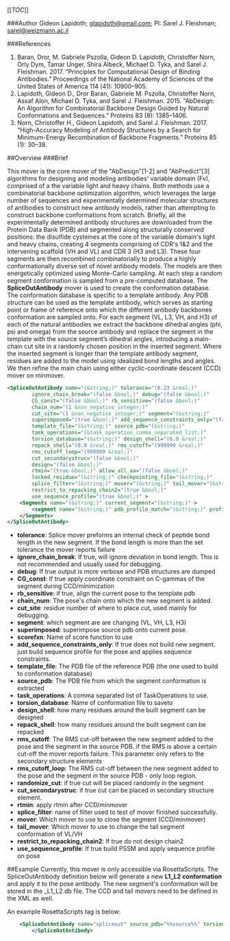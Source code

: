 [[_TOC_]]

###Author
Gideon Lapidoth; glapidoth@gmail.com; PI: Sarel J. Fleishman; sarel@weizmann.ac.il

###References


1. Baran, Dror, M. Gabriele Pszolla, Gideon D. Lapidoth, Christoffer Norn, Orly Dym, Tamar Unger, Shira Albeck, Michael D. Tyka, and Sarel J. Fleishman. 2017. “Principles for Computational Design of Binding Antibodies.” Proceedings of the National Academy of Sciences of the United States of America 114 (41): 10900–905.
2. Lapidoth, Gideon D., Dror Baran, Gabriele M. Pszolla, Christoffer Norn, Assaf Alon, Michael D. Tyka, and Sarel J. Fleishman. 2015. “AbDesign: An Algorithm for Combinatorial Backbone Design Guided by Natural Conformations and Sequences.” Proteins 83 (8): 1385–1406.
3. Norn, Christoffer H., Gideon Lapidoth, and Sarel J. Fleishman. 2017. “High-Accuracy Modeling of Antibody Structures by a Search for Minimum-Energy Recombination of Backbone Fragments.” Proteins 85 (1): 30–38.


##Overview
###Brief 

This mover is the core mover of the "AbDesign"[1-2] and "AbPredict"[3] algorithms for designing and modeling antibodies' variable domain (Fv), comprised of a the variable light and heavy chains. Both methods use a combinatorial backbone optimization algorithm, which leverages the large number of sequences and experimentally determined molecular structures of antibodies to construct new antibody models, rather than attempting to construct backbone conformations from scratch. Briefly, all the experimentally determined antibody structures are downloaded from the Protein Data Bank (PDB) and segmented along structurally conserved positions: the disulfide cysteines at the core of the variable domain's light and heavy chains, creating 4 segments comprising of CDR's 1&2 and the intervening scaffold (VH and VL)  and CDR 3 (H3 and L3). These four segments are then recombined combinatorially to produce a highly conformationally diverse set of novel antibody models. The models are then energetically optimized using Monte-Carlo sampling. At each step a random segment conformation is sampled from a pre-computed database. 
The **SpliceOutAntibody** mover is used to create the conformation database. The conformation database is specific to a template antibody. Any PDB structure can be used as the template antibody, which serves as starting point or frame of reference onto which the different antibody backbones conformation are sampled onto. 
For each segment (VL, L3, VH, and H3) of each of the natural antibodies we extract the backbone dihedral angles (phi, psi and omega) from the source antibody and replace the segment in the template with the source segment’s dihedral angles, introducing a main-chain cut site in a randomly chosen position in the inserted segment. Where the inserted segment is longer than the template antibody segment, residues are added to the model using idealized bond lengths and angles. We then refine the main chain using either cyclic-coordinate descent (CCD) mover on minmover.

```xml
<SpliceOutAntibody name="(&string;)" tolerance="(0.23 &real;)"
        ignore_chain_break="(false &bool;)" debug="(false &bool;)"
        CG_const="(false &bool;)" rb_sensitive="(false &bool;)"
        chain_num="(1 &non_negative_integer;)"
        cut_site="(1 &non_negative_integer;)" segment="(&string;)"
        superimposed="(true &bool;)" add_sequence_constraints_only="(false &bool;)"
        template_file="(&string;)" source_pdb="(&string;)"
        task_operations="(&task_operation_comma_separated_list;)"
        torsion_database="(&string;)" design_shell="(6.0 &real;)"
        repack_shell="(8.0 &real;)" rms_cutoff="(999999 &real;)"
        rms_cutoff_loop="(999999 &real;)"
        cut_secondarystruc="(false &bool;)" 
        design="(false &bool;)" 
        rtmin="(true &bool;)" allow_all_aa="(false &bool;)"
        locked_residue="(&string;)" checkpointing_file="(&string;)"
        splice_filter="(&string;)" mover="(&string;)" tail_mover="(&string;)"
        restrict_to_repacking_chain2="(true &bool;)"
        use_sequence_profile="(true &bool;)" >
    <Segments name="(&string;)" current_segment="(&string;)" >
        <segment name="(&string;)" pdb_profile_match="(&string;)" profiles="(&string;)" />
    </Segments>
</SpliceOutAntibody>
```

-    **tolerance**: Splice mover preforms an internal check of peptide bond length in the new segment. If the bond length is more than the set tolerance the mover reports failure 
-    **ignore_chain_break**: If true, will ignore deviation in bond length. This is not recommended and usually used for debugging. 
-    **debug**: If true output is more verbose and PDB structures are dumped 
-    **CG_const**: If true apply coordinate constraint on C-gammas of the segment during CCD/minimization
-    **rb_sensitive**: if true, align the current pose to the template pdb
-   **chain_num**: The pose's chain onto which the new segment is added.
-   **cut_site**: residue number of where to place cut, used mainly for debugging.
-   **segment**: which segment are are changing (VL, VH, L3, H3)
-   **superimposed**: superimpose source pdb onto current pose.
-   **scorefxn**: Name of score function to use
-   **add_sequence_constraints_only**: If true does not build new segment. just build sequence profile for the pose and applies sequence constraints.
-   **template_file**: The PDB file of the reference PDB (the one used to build to conformation database)
-   **source_pdb**: The PDB file from which the segment conformation is extracted
-   **task_operations**: A comma separated list of TaskOperations to use.
-   **torsion_database**: Name of conformation file to saveto
-   **design_shell**: how many residues around the built segment can be designed
-   **repack_shell**: how many residues around the built segment can be repacked
-   **rms_cutoff**: The RMS cut-off between the new segment added to the pose and the segment in the source PDB. if the RMS is above a certain cut-off the mover reports failure. This parameter only refers to the secondary structure elements
-   **rms_cutoff_loop**: The RMS cut-off between the new segment added to the pose and the segment in the source PDB - only loop region.
-   **randomize_cut**: if true cut will be placed randomly in the segment
-   **cut_secondarystruc**: if true cut can be placed in secondary structure element.
-   **rtmin**: apply rtmin after CCD/minmover
-   **splice_filter**: name of filter used to test of mover finished successfully. 
-   **mover**: Which mover to use to close the segment (CCD/minmover)
-   **tail_mover**: Which mover to use to change the tail segment conformation of VL/VH
-   **restrict_to_repacking_chain2**: If true do not design chain2
-   **use_sequence_profile**: If true build PSSM and apply sequence profile on pose

##Example
Currently, this mover is only accessible via RosettaScripts. The SpliceOutAntibody definition below will generate a new **L1_L2 conformation** and apply it to the pose antibody. The new segment's conformation will be stored in the <name>_L1_L2.db file. The CCD and tail movers need to be defined in the XML as well.


An example RosettaScripts tag is below:

```xml
	<SpliceOutAntibody name="spliceout" source_pdb="%%source%%" torsion_database="db/%%name%%_L1_L2.db" scorefxn="talaris_cal" rms_cutoff="0.3" rms_cutoff_loop="0.3" splice_filter="chainbreak_val" template_file="%%start_pdb%%" task_operations="init,seqprofcons" debug="0" mover="ccd" tail_mover="tail" segment="L1_L2" use_sequence_profile="1" superimposed="1" > 
		</SpliceOutAntibody>

```